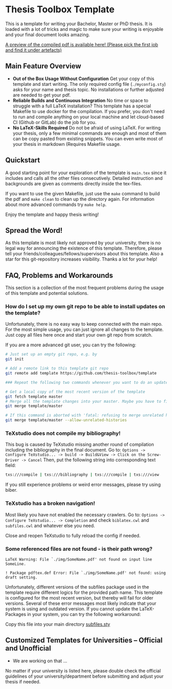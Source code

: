 # Thesis Toolbox Template

This is a template for writing your Bachelor, Master or PhD thesis.
It is loaded with a lot of tricks and magic to make sure your writing is enjoyable and your final document looks amazing.

<!---[A preview of the compiled pdf is available here!](https://gitlab.com/thesis-toolbox/template/-/jobs/artifacts/master/raw/main.pdf?job=make) --->

[A preview of the compiled pdf is available here! (Please pick the first job and find it under artefacts)](../../actions/workflows/thesis-pdf.yml)


## Main Feature Overview

* **Out of the Box Usage Without Configuration**
  Get your copy of this template and start writing. The only required config file (`./myconfig.sty`) asks for your name and thesis topic. No installations or further adjusted are needed to get your pdf.
* **Reliable Builds and Continuous Integration**
  No time or space to struggle with a full LaTeX installation? This template has a special Makefile to use docker for the compilation. If you prefer, you don't need to run and compile anything on your local machine and let cloud-based CI (Github or GitLab) do the job for you.
* **No LaTeX-Skills Required**
  Do not be afraid of using LaTeX. For writing your thesis, only a few minimal commands are enough and most of them can be copy pasted from existing snippets. You can even write most of your thesis in markdown (Requires Makefile usage.

## Quickstart

A good starting point for your exploration of the template is `main.tex` since it includes and calls all the other files consecutively.
Detailed instruction and backgrounds are given as comments directly inside the tex-files.

If you want to use the given Makefile, just use the `make` command to build the pdf and `make clean` to clean up the directory again.
For information about more advanced commands try `make help`.

Enjoy the template and happy thesis writing!

## Spread the Word!

As this template is most likely not approved by your university, there is no legal way for announcing the existence of this template.
Therefore, please tell your friends/colleagues/fellows/supervisors about this template.
Also a star for this git-repository increases visibility.
Thanks a lot for your help!

## FAQ, Problems and Workarounds

This section is a collection of the most frequent problems during the usage of this template and potential solutions.

### How do I set up my own git repo to be able to install updates on the template?

Unfortunately, there is no easy way to keep connected with the main repo.
For the most simple usage, you can just ignore all changes to the template.
Just copy all files here once and start your own git repo from scratch.

If you are a more advanced git user, you can try the following:

```sh
# Just set up an empty git repo, e.g. by
git init

# Add a remote link to this template git repo
git remote add template https://github.com/thesis-toolbox/template
```

```sh
### Repeat the following two commands whenever you want to do an update

# Get a local copy of the most recent version of the template
git fetch template master
# Merge all the template changes into your master. Maybe you have to fix some conflicts.
git merge template/master

# If this command is aborted with 'fatal: refusing to merge unrelated histories' try this
git merge template/master --allow-unrelated-histories
```

### TeXstudio does not compile my bibliography!

This bug is caused by TeXstudio missing another round of compilation including the bibliography in the final document.
Go to: `Options -> Configure TeXstudio... -> build -> Build&View -> Click on the Screw-Driver -> Cancel`
Then, put the following string into corresponding text field:

```sh
txs:///compile | txs:///bibliography | txs:///compile | txs:///view
```

If you still experience problems or weird error messages, please try using biber.

### TeXstudio has a broken navigation!

Most likely you have not enabled the necessary crawlers.
Go to: `Options -> Configure TeXstudio... -> Completion` and check `biblatex.cwl` and `subfiles.cwl` and whatever else you need.

Close and reopen TeXstudio to fully reload the config if needed.

### Some referenced files are not found - is their path wrong?

```
LaTeX Warning: File `./img/SomeName.pdf' not found on input line SomeLine.

! Package pdftex.def Error: File `./img/SomeName.pdf' not found: using draft setting.
```

Unfortunately, different versions of the subfiles package used in the template require different logics for the provided path name.
This template is configured for the most recent version, but thereby will fail for older versions.
Several of these error messages most likely indicate that your system is using and outdated version.
If you cannot update the LaTeX-Packages in your system, you can try the following workaround:

Copy this file into your main directory [subfiles.sty](https://raw.githubusercontent.com/gsalzer/subfiles/1.6/subfiles.sty)

## Customized Templates for Universities – Official and Unofficial

* We are working on that …

No matter if your university is listed here, please double check the official guidelines of your university/department before submitting and adjust your thesis if needed.
